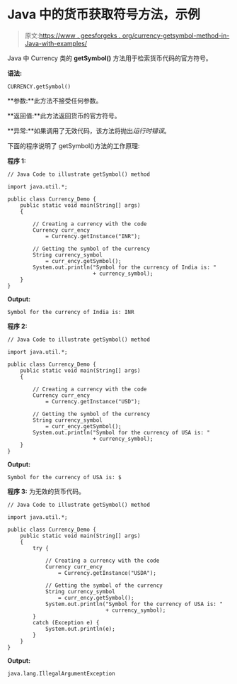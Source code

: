 # Java 中的货币获取符号方法，示例

> 原文:[https://www . geesforgeks . org/currency-getsymbol-method-in-Java-with-examples/](https://www.geeksforgeeks.org/currency-getsymbol-method-in-java-with-examples/)

Java 中 Currency 类的 **getSymbol()** 方法用于检索货币代码的官方符号。

**语法:**

```
CURRENCY.getSymbol()
```

**参数:**此方法不接受任何参数。

**返回值:**此方法返回货币的官方符号。

**异常:**如果调用了无效代码，该方法将抛出*运行时错误*。

下面的程序说明了 getSymbol()方法的工作原理:

**程序 1:**

```
// Java Code to illustrate getSymbol() method

import java.util.*;

public class Currency_Demo {
    public static void main(String[] args)
    {

        // Creating a currency with the code
        Currency curr_ency
            = Currency.getInstance("INR");

        // Getting the symbol of the currency
        String currency_symbol
            = curr_ency.getSymbol();
        System.out.println("Symbol for the currency of India is: "
                           + currency_symbol);
    }
}
```

**Output:**

```
Symbol for the currency of India is: INR

```

**程序 2:**

```
// Java Code to illustrate getSymbol() method

import java.util.*;

public class Currency_Demo {
    public static void main(String[] args)
    {

        // Creating a currency with the code
        Currency curr_ency
            = Currency.getInstance("USD");

        // Getting the symbol of the currency
        String currency_symbol
            = curr_ency.getSymbol();
        System.out.println("Symbol for the currency of USA is: "
                           + currency_symbol);
    }
}
```

**Output:**

```
Symbol for the currency of USA is: $

```

**程序 3:** 为无效的货币代码。

```
// Java Code to illustrate getSymbol() method

import java.util.*;

public class Currency_Demo {
    public static void main(String[] args)
    {
        try {

            // Creating a currency with the code
            Currency curr_ency
                = Currency.getInstance("USDA");

            // Getting the symbol of the currency
            String currency_symbol
                = curr_ency.getSymbol();
            System.out.println("Symbol for the currency of USA is: "
                               + currency_symbol);
        }
        catch (Exception e) {
            System.out.println(e);
        }
    }
}
```

**Output:**

```
java.lang.IllegalArgumentException

```
